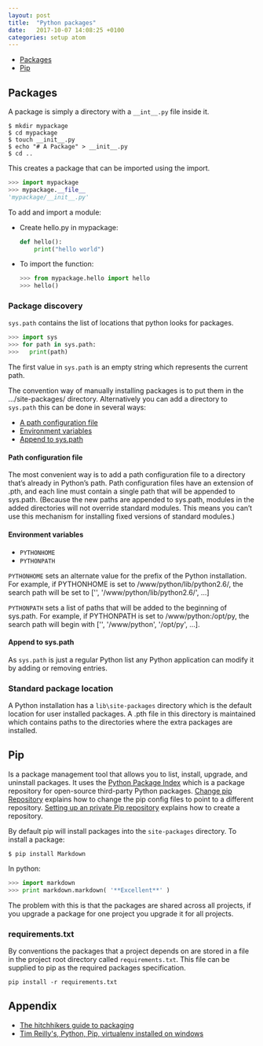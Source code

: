 ```yaml
---
layout: post
title:  "Python packages"
date:   2017-10-07 14:08:25 +0100
categories: setup atom
---
```

* [Packages](#packages)
* [Pip](#pip)


## Packages

A package is simply a directory with a ```__int__.py``` file inside it.

```
$ mkdir mypackage
$ cd mypackage
$ touch __init__.py
$ echo "# A Package" > __init__.py
$ cd ..
```

This creates a package that can be imported using the import.

```Python
>>> import mypackage
>>> mypackage.__file__
'mypackage/__init__.py'
```

To add and import a module:


* Create hello.py in mypackage:

  ```Python
  def hello():
      print("hello world")
  ```

* To import the function:

  ```Python
  >>> from mypackage.hello import hello
  >>> hello()
  ```


### Package discovery

```sys.path``` contains the list of locations that python looks for packages.

```Python
>>> import sys
>>> for path in sys.path:
>>>   print(path)
```
The first value in ```sys.path``` is an empty string which represents the current path.

The convention way of manually installing packages is to put them in the .../site-packages/ directory.  Alternatively you can add a directory to ```sys.path``` this can be done in several ways:

* [A path configuration file](#path-configuration-file)
* [Environment variables](#environment-variables)
* [Append to sys.path](#append-to-syspath)


#### Path configuration file

The most convenient way is to add a path configuration file to a directory that’s already in Python’s path. Path configuration files have an extension of .pth, and each line must contain a single path that will be appended to sys.path. (Because the new paths are appended to sys.path, modules in the added directories will not override standard modules. This means you can’t use this mechanism for installing fixed versions of standard modules.)


#### Environment variables

* ```PYTHONHOME```
* ```PYTHONPATH```

```PYTHONHOME``` sets an alternate value for the prefix of the Python installation. For example, if PYTHONHOME is set to /www/python/lib/python2.6/, the search path will be set to ['', '/www/python/lib/python2.6/', ...]

```PYTHONPATH``` sets a list of paths that will be added to the beginning of sys.path. For example, if PYTHONPATH is set to /www/python:/opt/py, the search path will begin with ['', '/www/python', '/opt/py', ...].


#### Append to sys.path

As ```sys.path``` is just a regular Python list any Python application can modify it by adding or removing entries.


### Standard package location

A Python installation has a ```lib\site-packages``` directory which is the default location for user installed packages.  A .pth file in this directory is maintained which contains paths to the directories where the extra packages are installed.


## Pip

Is a package management tool that allows you to list, install, upgrade, and uninstall packages. It uses the [Python Package Index](https://pypi.python.org/pypi) which is a package repository for open-source third-party Python packages. [Change pip Repository](https://mirror-riddle.gitbooks.io/notebook/content/pip/change-pip-repository.html) explains how to change the pip config files to point to a different repository.  [Setting up an private Pip repository](http://blog.xelnor.net/private-pypi/) explains how to create a  repository.

By default pip will install packages into the ```site-packages``` directory. To install a package:

```
$ pip install Markdown
```
In python:
```Python
>>> import markdown
>>> print markdown.markdown( '**Excellent**' )
```

The problem with this is that the packages are shared across all projects, if you upgrade a package for one project you upgrade it for all projects.


### requirements.txt

By conventions the packages that a project depends on are stored in a file in the project root directory called ```requirements.txt```.  This file can be supplied to pip as the required packages specification.

```
pip install -r requirements.txt
```

## Appendix
* [The hitchhikers guide to packaging](http://the-hitchhikers-guide-to-packaging.readthedocs.io/en/latest/introduction.html)
* [Tim Reilly's, Python, Pip, virtualenv installed on windows](http://timmyreilly.azurewebsites.net/python-pip-virtualenv-installation-on-windows/)
